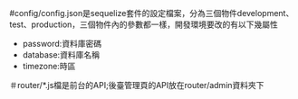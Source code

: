 #config/config.json是sequelize套件的設定檔案，分為三個物件development、test、production，三個物件內的參數都一樣，開發環境要改的有以下幾屬性
 - password:資料庫密碼
 - database:資料庫名稱
 - timezone:時區

＃router/*.js檔是前台的API;後臺管理頁的API放在router/admin資料夾下